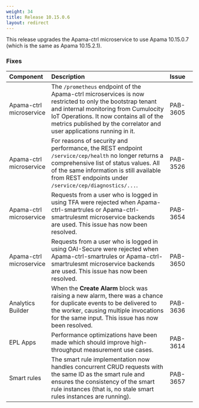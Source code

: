 ```yaml
---
weight: 34
title: Release 10.15.0.6
layout: redirect
---
```


This release upgrades the Apama-ctrl microservice to use Apama 10.15.0.7 (which is the same as Apama 10.15.2.1).

### Fixes

<table>
<colgroup>
    <col style="width: 15%;">
    <col style="width: 70%;">
    <col style="width: 15%;">
</colgroup>
<thead>
<tr>
<th style="text-align:left">Component</th>
<th style="text-align:left">Description</th>
<th style="text-align:left">Issue</th>
</tr>
</thead>
<tbody>

<tr>
<td style="text-align:left">Apama-ctrl microservice</td>
<td style="text-align:left">The <code>/prometheus</code> endpoint of the Apama-ctrl microservices is now
restricted to only the bootstrap tenant and internal monitoring from Cumulocity IoT Operations.
It now contains all of the metrics published by the correlator and user applications running in it.
</td>
<td style="text-align:left">PAB-3605</td>
</tr>
<tr>
<td style="text-align:left">Apama-ctrl microservice</td>
<td style="text-align:left">For reasons of security and performance, the REST endpoint
<code>/service/cep/health</code> no longer returns a comprehensive list of status values.
All of the same information is still available from REST endpoints under <code>/service/cep/diagnostics/...</code>.
</td>
<td style="text-align:left">PAB-3526</td>
</tr>
<tr>
<td style="text-align:left">Apama-ctrl microservice</td>
<td style="text-align:left">Requests from a user who is logged in using TFA were rejected when Apama-ctrl-smartrules or
Apama-ctrl-smartrulesmt microservice backends are used. This issue has now been resolved.</td>
<td style="text-align:left">PAB-3654</td>
</tr>
<tr>
<td style="text-align:left">Apama-ctrl microservice</td>
<td style="text-align:left">Requests from a user who is logged in using OAI-Secure were rejected when Apama-ctrl-smartrules or
Apama-ctrl-smartrulesmt microservice backends are used. This issue has now been resolved.</td>
<td style="text-align:left">PAB-3650</td>
</tr>
<tr>
<td style="text-align:left">Analytics Builder</td>
<td style="text-align:left">When the <b>Create Alarm</b> block was raising a new alarm, there was a chance for duplicate events to be delivered to the worker,
causing multiple invocations for the same input. This issue has now been resolved.</td>
<td style="text-align:left">PAB-3636</td>
</tr>
<tr>
<td style="text-align:left">EPL Apps</td>
<td style="text-align:left">Performance optimizations have been made which should improve high-throughput measurement use cases.</td>
<td style="text-align:left">PAB-3614</td>
</tr>
<tr>
<td style="text-align:left">Smart rules</td>
<td style="text-align:left">The smart rule implementation now handles concurrent CRUD requests with the same ID as the smart rule
and ensures the consistency of the smart rule instances (that is, no stale smart rules instances are running).
</td>
<td style="text-align:left">PAB-3657</td>
</tr>

</tbody>
</table>
